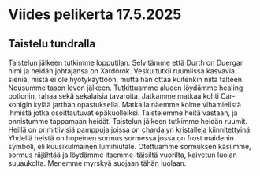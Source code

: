 # Viides pelikerta 17.5.2025

## Taistelu tundralla

Taistelun jälkeen tutkimme lopputilan. Selvitämme että Durth on Duergar nimi ja heidän johtajansa on Xardorok. Vesku tutkii ruumiissa kasvavia sieniä, niistä ei ole hyötykäyttöön, mutta hän ottaa kuitenkin niitä talteen. Nousumme tason levon jälkeen. Tutkittuamme alueen löydämme healing potionin, rahaa sekä sekalaisia tavaroita. Jatkamme matkaa kohti Car-konigin kylää jarthan opastuksella. Matkalla näemme kolme vihamielistä ihmistä jotka osoittautuvat epäkuolleiksi. Taistelemme heitä vastaan, ja onnistumme tappamaan heidät. Taistelun jälkeen tutkimme heidän ruumit. Heillä on primitiivisiä pamppuja joissa on chardalyn kristalleja kiinnitettyinä. Yhdellä heistä on hopeinen sormus sormessa jossa on frost maidenin symboli, eli kuusikulmainen lumihiutale. Otettuamme sormuksen käsiimme, sormus räjähtää ja löydämme itsemme itäisiltä vuorilta, kaivetun luolan suuaukolta. Menemme myrskyä suojaan tähän luolaan.